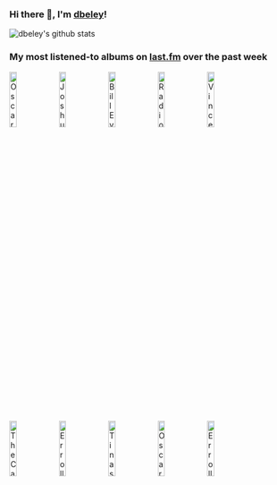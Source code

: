 ### Hi there 👋, I'm [dbeley](https://dbeley.ovh/en)!

![dbeley's github stats](https://github-readme-stats.vercel.app/api?username=dbeley)

### My most listened-to albums on [last.fm](https://www.last.fm/user/d_beley) over the past week

[<img src='https://lastfm.freetls.fastly.net/i/u/300x300/bad75302ce7849a7ae9fbc804efb1653.jpg' width='16%' height='16%' alt='Oscar Peterson - Pastel Moods'>](https://www.last.fm/music/oscar%2bpeterson/pastel%2bmoods)&nbsp;
[<img src='https://lastfm.freetls.fastly.net/i/u/300x300/e6c44e967232403da48e19abb2d98130.jpg' width='16%' height='16%' alt='Joshua Redman - Elastic'>](https://www.last.fm/music/joshua%2bredman/elastic)&nbsp;
[<img src='https://lastfm.freetls.fastly.net/i/u/300x300/242e33871d764ee8002c0666dd2674cc.jpg' width='16%' height='16%' alt='Bill Evans Trio - Portrait in Jazz'>](https://www.last.fm/music/bill%2bevans%2btrio/portrait%2bin%2bjazz)&nbsp;
[<img src='https://lastfm.freetls.fastly.net/i/u/300x300/28db3fdca036fb53c62754694a89d3fd.jpg' width='16%' height='16%' alt='Radiohead - A Moon Shaped Pool'>](https://www.last.fm/music/radiohead/a%2bmoon%2bshaped%2bpool)&nbsp;
[<img src='https://lastfm.freetls.fastly.net/i/u/300x300/914105990e144a0882133a6af172a079.png' width='16%' height='16%' alt='Vince Guaraldi - Vince Guaraldi and the Lost Cues from the Charlie Brown Television Specials'>](https://www.last.fm/music/vince%2bguaraldi/vince%2bguaraldi%2band%2bthe%2blost%2bcues%2bfrom%2bthe%2bcharlie%2bbrown%2btelevision%2bspecials)&nbsp;
<br>
[<img src='https://lastfm.freetls.fastly.net/i/u/300x300/72d0b18010a542469b82a59259f6b9bf.png' width='16%' height='16%' alt='The Caretaker - An Empty Bliss Beyond This World'>](https://www.last.fm/music/the%2bcaretaker/an%2bempty%2bbliss%2bbeyond%2bthis%2bworld)&nbsp;
[<img src='https://lastfm.freetls.fastly.net/i/u/300x300/d48fadde5d81fb6682e6aa7647cdaedc.png' width='16%' height='16%' alt='Erroll Garner - Concert By The Sea'>](https://www.last.fm/music/erroll%2bgarner/concert%2bby%2bthe%2bsea)&nbsp;
[<img src='https://lastfm.freetls.fastly.net/i/u/300x300/b3440cd027fd93005fef39ee3ab555b0.jpg' width='16%' height='16%' alt='Tinashe - 333'>](https://www.last.fm/music/tinashe/333)&nbsp;
[<img src='https://lastfm.freetls.fastly.net/i/u/300x300/20c202ab6d80ed09cfa14f284c5b771f.jpg' width='16%' height='16%' alt='Oscar Peterson Trio - Tristeza on Piano'>](https://www.last.fm/music/oscar%2bpeterson%2btrio/tristeza%2bon%2bpiano)&nbsp;
[<img src='https://lastfm.freetls.fastly.net/i/u/300x300/160b550d5a074213b67755faaa082e7b.jpg' width='16%' height='16%' alt='Erroll Garner - The Erroll Garner Collection Vol.2 - Dancing On The Ceiling'>](https://www.last.fm/music/erroll%2bgarner/the%2berroll%2bgarner%2bcollection%2bvol.2%2b-%2bdancing%2bon%2bthe%2bceiling)&nbsp;
<br>

